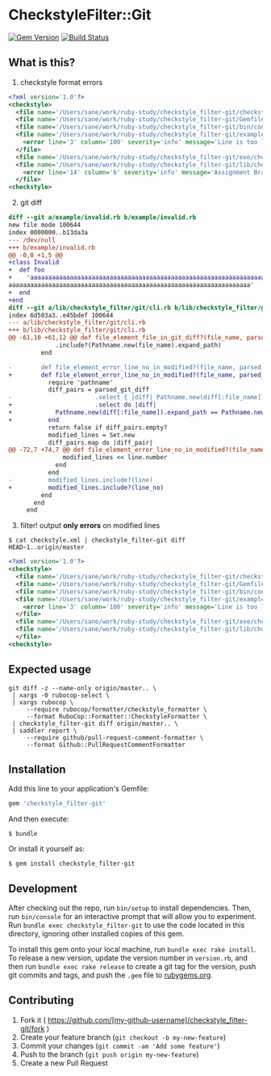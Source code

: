 # CheckstyleFilter::Git

[![Gem Version](http://img.shields.io/gem/v/checkstyle_filter-git.svg?style=flat)](http://badge.fury.io/rb/checkstyle_filter-git)
[![Build Status](http://img.shields.io/travis/packsaddle/ruby-checkstyle_filter-git/master.svg?style=flat)](https://travis-ci.org/packsaddle/ruby-checkstyle_filter-git)

## What is this?

1. checkstyle format errors

```xml
<?xml version='1.0'?>
<checkstyle>
  <file name='/Users/sane/work/ruby-study/checkstyle_filter-git/checkstyle_filter-git.gemspec'/>
  <file name='/Users/sane/work/ruby-study/checkstyle_filter-git/Gemfile'/>
  <file name='/Users/sane/work/ruby-study/checkstyle_filter-git/bin/console'/>
  <file name='/Users/sane/work/ruby-study/checkstyle_filter-git/example/invalid.rb'>
    <error line='3' column='100' severity='info' message='Line is too long. [188/100]' source='com.puppycrawl.tools.checkstyle.Metrics/LineLength'/>
  </file>
  <file name='/Users/sane/work/ruby-study/checkstyle_filter-git/exe/checkstyle_filter-git'/>
  <file name='/Users/sane/work/ruby-study/checkstyle_filter-git/lib/checkstyle_filter/git/cli.rb'>
    <error line='14' column='6' severity='info' message='Assignment Branch Condition size for diff is too high. [54.73/15]' source='com.puppycrawl.tools.checkstyle.Metrics/AbcSize'/>
  </file>
<checkstyle>
```

2. git diff

```diff
diff --git a/example/invalid.rb b/example/invalid.rb
new file mode 100644
index 0000000..b13da3a
--- /dev/null
+++ b/example/invalid.rb
@@ -0,0 +1,5 @@
+class Invalid
+  def foo
+    'aaaaaaaaaaaaaaaaaaaaaaaaaaaaaaaaaaaaaaaaaaaaaaaaaaaaaaaaaaaaaaaaaaaaaaaaaaaaaaaaaaaaaaaaaaaaaaaaaaaaaaaaaaaaaaaaaaa
aaaaaaaaaaaaaaaaaaaaaaaaaaaaaaaaaaaaaaaaaaaaaaaaaaaaaaaaaaaaaaaaaaa'
+  end
+end
diff --git a/lib/checkstyle_filter/git/cli.rb b/lib/checkstyle_filter/git/cli.rb
index 6d503a3..e45bdef 100644
--- a/lib/checkstyle_filter/git/cli.rb
+++ b/lib/checkstyle_filter/git/cli.rb
@@ -61,10 +61,12 @@ def file_element_file_in_git_diff?(file_name, parsed_git_diff)
             .include?(Pathname.new(file_name).expand_path)
         end

-        def file_element_error_line_no_in_modified?(file_name, parsed_git_diff, line)
+        def file_element_error_line_no_in_modified?(file_name, parsed_git_diff, line_no)
           require 'pathname'
           diff_pairs = parsed_git_diff
-                       .select { |diff| Pathname.new(diff[:file_name]).expand_path == Pathname.new(file_name).expand_path }
+                       .select do |diff|
+            Pathname.new(diff[:file_name]).expand_path == Pathname.new(file_name).expand_path
+          end
           return false if diff_pairs.empty?
           modified_lines = Set.new
           diff_pairs.map do |diff_pair|
@@ -72,7 +74,7 @@ def file_element_error_line_no_in_modified?(file_name, parsed_git_diff, line)
               modified_lines << line.number
             end
           end
-          modified_lines.include?(line)
+          modified_lines.include?(line_no)
         end
       end
     end
```

3. filter! output **only errors** on modified lines

```
$ cat checkstyle.xml | checkstyle_filter-git diff HEAD~1..origin/master
```

```xml
<?xml version='1.0'?>
<checkstyle>
  <file name='/Users/sane/work/ruby-study/checkstyle_filter-git/checkstyle_filter-git.gemspec'/>
  <file name='/Users/sane/work/ruby-study/checkstyle_filter-git/Gemfile'/>
  <file name='/Users/sane/work/ruby-study/checkstyle_filter-git/bin/console'/>
  <file name='/Users/sane/work/ruby-study/checkstyle_filter-git/example/invalid.rb'>
    <error line='3' column='100' severity='info' message='Line is too long. [188/100]' source='com.puppycrawl.tools.checkstyle.Metrics/LineLength'/>
  </file>
  <file name='/Users/sane/work/ruby-study/checkstyle_filter-git/exe/checkstyle_filter-git'/>
  <file name='/Users/sane/work/ruby-study/checkstyle_filter-git/lib/checkstyle_filter/git/cli.rb'>
  </file>
<checkstyle>
```

## Expected usage

```
git diff -z --name-only origin/master.. \
 | xargs -0 rubocop-select \
 | xargs rubocop \
     --require rubocop/formatter/checkstyle_formatter \
     --format RuboCop::Formatter::CheckstyleFormatter \
 | checkstyle_filter-git diff origin/master.. \
 | saddler report \
     --require github/pull-request-comment-formatter \
     --format Github::PullRequestCommentFormatter
```

## Installation

Add this line to your application's Gemfile:

```ruby
gem 'checkstyle_filter-git'
```

And then execute:

    $ bundle

Or install it yourself as:

    $ gem install checkstyle_filter-git

## Development

After checking out the repo, run `bin/setup` to install dependencies. Then, run `bin/console` for an interactive prompt that will allow you to experiment. Run `bundle exec checkstyle_filter-git` to use the code located in this directory, ignoring other installed copies of this gem.

To install this gem onto your local machine, run `bundle exec rake install`. To release a new version, update the version number in `version.rb`, and then run `bundle exec rake release` to create a git tag for the version, push git commits and tags, and push the `.gem` file to [rubygems.org](https://rubygems.org).

## Contributing

1. Fork it ( https://github.com/[my-github-username]/checkstyle_filter-git/fork )
2. Create your feature branch (`git checkout -b my-new-feature`)
3. Commit your changes (`git commit -am 'Add some feature'`)
4. Push to the branch (`git push origin my-new-feature`)
5. Create a new Pull Request
